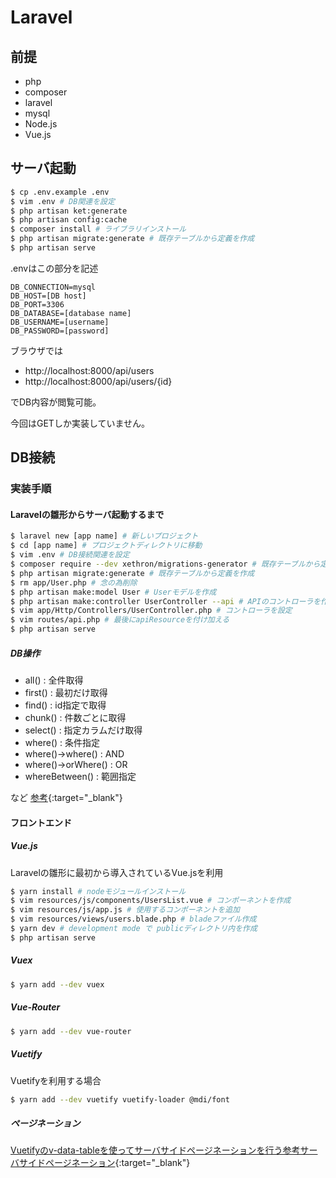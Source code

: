 # Laravel

## 前提

- php
- composer
- laravel
- mysql
- Node.js
- Vue.js

## サーバ起動

```bash
$ cp .env.example .env
$ vim .env # DB関連を設定
$ php artisan ket:generate
$ php artisan config:cache
$ composer install # ライブラリインストール
$ php artisan migrate:generate # 既存テーブルから定義を作成
$ php artisan serve
```

.envはこの部分を記述

```.env
DB_CONNECTION=mysql
DB_HOST=[DB host]
DB_PORT=3306
DB_DATABASE=[database name]
DB_USERNAME=[username]
DB_PASSWORD=[password]
```

ブラウザでは

- http://localhost:8000/api/users
- http://localhost:8000/api/users/{id}

でDB内容が閲覧可能。

今回はGETしか実装していません。

## DB接続

### 実装手順

#### Laravelの雛形からサーバ起動するまで

```bash
$ laravel new [app name] # 新しいプロジェクト
$ cd [app name] # プロジェクトディレクトリに移動
$ vim .env # DB接続関連を設定
$ composer require --dev xethron/migrations-generator # 既存テーブルから定義を作成するライブラリ
$ php artisan migrate:generate # 既存テーブルから定義を作成
$ rm app/User.php # 念の為削除
$ php artisan make:model User # Userモデルを作成
$ php artisan make:controller UserController --api # APIのコントローラを作成
$ vim app/Http/Controllers/UserController.php # コントローラを設定
$ vim routes/api.php # 最後にapiResourceを付け加える
$ php artisan serve
```

##### DB操作

- all() : 全件取得
- first() : 最初だけ取得
- find() : id指定で取得
- chunk() : 件数ごとに取得
- select() : 指定カラムだけ取得
- where() : 条件指定
- where()->where() : AND
- where()->orWhere() : OR
- whereBetween() : 範囲指定

など
[参考](https://blog.capilano-fw.com/?p=665){:target="_blank"}


#### フロントエンド


##### Vue.js

Laravelの雛形に最初から導入されているVue.jsを利用

```bash
$ yarn install # nodeモジュールインストール
$ vim resources/js/components/UsersList.vue # コンポーネントを作成
$ vim resources/js/app.js # 使用するコンポーネントを追加
$ vim resources/views/users.blade.php # bladeファイル作成
$ yarn dev # development mode で publicディレクトリ内を作成
$ php artisan serve
```

##### Vuex

```bash
$ yarn add --dev vuex
```

##### Vue-Router

```bash
$ yarn add --dev vue-router
```

##### Vuetify

Vuetifyを利用する場合

```bash
$ yarn add --dev vuetify vuetify-loader @mdi/font
```

##### ページネーション

[Vuetifyのv-data-tableを使ってサーバサイドページネーションを行う参考サーバサイドページネーション](https://codepen.io/pen/?&editable=true&editors=101){:target="_blank"}
